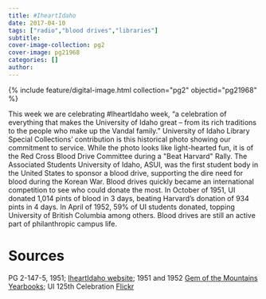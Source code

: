 ```yaml
---
title: #IheartIdaho
date: 2017-04-10
tags: ["radio","blood drives","libraries"]
subtitle: 
cover-image-collection: pg2
cover-image: pg21968
categories: []
author:
---
```


{% include feature/digital-image.html collection="pg2" objectid="pg21968" %}

This week we are celebrating #IheartIdaho week, “a celebration of everything that makes the University of Idaho great – from its rich traditions to the people who make up the Vandal family.” University of Idaho Library Special Collections’ contribution is this historical photo showing our commitment to service. While the photo looks like light-hearted fun, it is of the Red Cross Blood Drive Committee during a "Beat Harvard" Rally. The Associated Students University of Idaho, ASUI, was the first student body in the United States to sponsor a blood drive, supporting the dire need for blood during the Korean War. Blood drives quickly became an international competition to see who could donate the most. In October of 1951, UI donated 1,014 pints of blood in 3 days, beating Harvard’s donation of 934 pints in 4 days. In April of 1952, 59% of UI students donated, topping University of British Columbia among others. Blood drives are still an active part of philanthropic campus life.

# Sources

PG 2-147-5, 1951; [IheartIdaho website](https://www.uidaho.edu/alumni/sarb/events/i-heart-idaho); 1951 and 1952 [Gem of the Mountains Yearbooks](https://www.flickr.com/photos/97256409@N02/albums); UI 125th Celebration [Flickr](https://www.flickr.com/photos/97256409@N02/albums)

